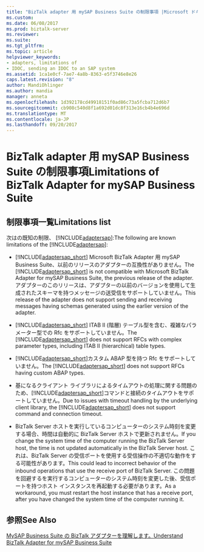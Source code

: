 ```yaml
---
title: "BizTalk adapter 用 mySAP Business Suite の制限事項 |Microsoft ドキュメント"
ms.custom: 
ms.date: 06/08/2017
ms.prod: biztalk-server
ms.reviewer: 
ms.suite: 
ms.tgt_pltfrm: 
ms.topic: article
helpviewer_keywords:
- adapters, limitations of
- IDOC, sending an IDOC to an SAP system
ms.assetid: 1ca1e0cf-7ae7-4a8b-8363-e5f3746e8e26
caps.latest.revision: "8"
author: MandiOhlinger
ms.author: mandia
manager: anneta
ms.openlocfilehash: 1d392178cd49918151f0ad86c73a5fcba712d6b7
ms.sourcegitcommit: cb908c540d8f1a692d01dc8f313e16cb4b4e696d
ms.translationtype: MT
ms.contentlocale: ja-JP
ms.lasthandoff: 09/20/2017
---
```

# <a name="limitations-of-biztalk-adapter-for-mysap-business-suite"></a><span data-ttu-id="af177-102">BizTalk adapter 用 mySAP Business Suite の制限事項</span><span class="sxs-lookup"><span data-stu-id="af177-102">Limitations of BizTalk Adapter for mySAP Business Suite</span></span>

## <a name="limitations-list"></a><span data-ttu-id="af177-103">制限事項一覧</span><span class="sxs-lookup"><span data-stu-id="af177-103">Limitations list</span></span>
<span data-ttu-id="af177-104">次はの既知の制限、 [!INCLUDE[adaptersap](../../includes/adaptersap-md.md)]:</span><span class="sxs-lookup"><span data-stu-id="af177-104">The following are known limitations of the [!INCLUDE[adaptersap](../../includes/adaptersap-md.md)]:</span></span>  
  
-   <span data-ttu-id="af177-105">[!INCLUDE[adaptersap_short](../../includes/adaptersap-short-md.md)] Microsoft BizTalk Adapter 用 mySAP Business Suite、以前のリリースのアダプターの互換性がありません。</span><span class="sxs-lookup"><span data-stu-id="af177-105">The [!INCLUDE[adaptersap_short](../../includes/adaptersap-short-md.md)] is not compatible with Microsoft BizTalk Adapter for mySAP Business Suite, the previous release of the adapter.</span></span> <span data-ttu-id="af177-106">アダプターのこのリリースは、アダプターの以前のバージョンを使用して生成されたスキーマを持つメッセージの送受信をサポートしていません。</span><span class="sxs-lookup"><span data-stu-id="af177-106">This release of the adapter does not support sending and receiving messages having schemas generated using the earlier version of the adapter.</span></span>  
  
-   <span data-ttu-id="af177-107">[!INCLUDE[adaptersap_short](../../includes/adaptersap-short-md.md)] ITAB II (階層) テーブル型を含む、複雑なパラメーター型での Rfc をサポートしていません。</span><span class="sxs-lookup"><span data-stu-id="af177-107">The [!INCLUDE[adaptersap_short](../../includes/adaptersap-short-md.md)] does not support RFCs with complex parameter types, including ITAB II (hierarchical) table types.</span></span>  
  
-   <span data-ttu-id="af177-108">[!INCLUDE[adaptersap_short](../../includes/adaptersap-short-md.md)]カスタム ABAP 型を持つ Rfc をサポートしていません。</span><span class="sxs-lookup"><span data-stu-id="af177-108">The [!INCLUDE[adaptersap_short](../../includes/adaptersap-short-md.md)] does not support RFCs having custom ABAP types.</span></span>  
  
-   <span data-ttu-id="af177-109">基になるクライアント ライブラリによるタイムアウトの処理に関する問題のため、[!INCLUDE[adaptersap_short](../../includes/adaptersap-short-md.md)]コマンドと接続のタイムアウトをサポートしていません。</span><span class="sxs-lookup"><span data-stu-id="af177-109">Due to issues with timeout handling by the underlying client library, the [!INCLUDE[adaptersap_short](../../includes/adaptersap-short-md.md)] does not support command and connection timeout.</span></span>  
  
-   <span data-ttu-id="af177-110">BizTalk Server ホストを実行しているコンピューターのシステム時刻を変更する場合、時間は自動的に BizTalk Server ホストで更新されません。</span><span class="sxs-lookup"><span data-stu-id="af177-110">If you change the system time of the computer running the BizTalk Server host, the time is not updated automatically in the BizTalk Server host.</span></span> <span data-ttu-id="af177-111">これは、BizTalk Server の受信ポートを使用する受信操作の不適切な動作をする可能性があります。</span><span class="sxs-lookup"><span data-stu-id="af177-111">This could lead to incorrect behavior of the inbound operations that use the receive port of BizTalk Server.</span></span> <span data-ttu-id="af177-112">この問題を回避するを実行するコンピューターのシステム時刻を変更した後、受信ポートを持つホスト インスタンスを再起動する必要があります。</span><span class="sxs-lookup"><span data-stu-id="af177-112">As a workaround, you must restart the host instance that has a receive port, after you have changed the system time of the computer running it.</span></span>  
  
## <a name="see-also"></a><span data-ttu-id="af177-113">参照</span><span class="sxs-lookup"><span data-stu-id="af177-113">See Also</span></span>  
 [<span data-ttu-id="af177-114">MySAP Business Suite の BizTalk アダプターを理解します。</span><span class="sxs-lookup"><span data-stu-id="af177-114">Understand BizTalk Adapter for mySAP Business Suite</span></span>](../../adapters-and-accelerators/adapter-sap/understand-biztalk-adapter-for-mysap-business-suite.md)